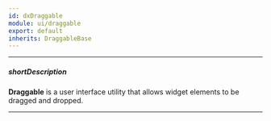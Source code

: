 ```yaml
---
id: dxDraggable
module: ui/draggable
export: default
inherits: DraggableBase
---
```

---
##### shortDescription
**Draggable** is a user interface utility that allows widget elements to be dragged and dropped.

---
